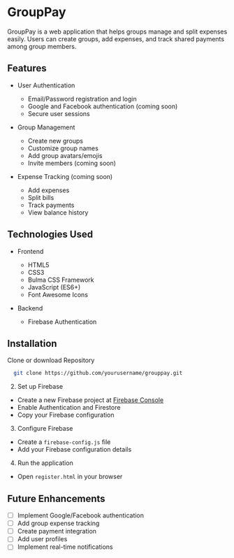 
# GroupPay

GroupPay is a web application that helps groups manage and split expenses easily. Users can create groups, add expenses, and track shared payments among group members.



## Features

- User Authentication
  - Email/Password registration and login
  - Google and Facebook authentication (coming soon)
  - Secure user sessions

- Group Management
  - Create new groups
  - Customize group names
  - Add group avatars/emojis
  - Invite members (coming soon)

- Expense Tracking (coming soon)
  - Add expenses
  - Split bills
  - Track payments
  - View balance history


## Technologies Used

- Frontend
  - HTML5
  - CSS3
  - Bulma CSS Framework
  - JavaScript (ES6+)
  - Font Awesome Icons

- Backend
  - Firebase Authentication





## Installation

Clone or download Repository

```bash
  git clone https://github.com/yourusername/grouppay.git
```

2. Set up Firebase
- Create a new Firebase project at [Firebase Console](https://console.firebase.google.com/)
- Enable Authentication and Firestore
- Copy your Firebase configuration

3. Configure Firebase
- Create a `firebase-config.js` file
- Add your Firebase configuration details

4. Run the application
- Open `register.html` in your browser

    
## Future Enhancements

- [ ] Implement Google/Facebook authentication
- [ ] Add group expense tracking
- [ ] Create payment integration
- [ ] Add user profiles
- [ ] Implement real-time notifications
